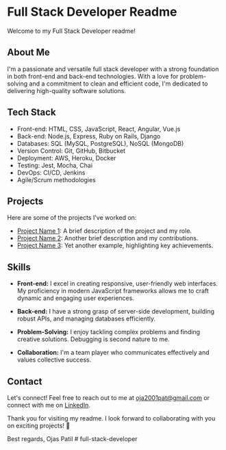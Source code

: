 # Full Stack Developer Readme

Welcome to my Full Stack Developer readme! 

## About Me
I'm a passionate and versatile full stack developer with a strong foundation in both front-end and back-end technologies. With a love for problem-solving and a commitment to clean and efficient code, I'm dedicated to delivering high-quality software solutions.

## Tech Stack
- Front-end: HTML, CSS, JavaScript, React, Angular, Vue.js
- Back-end: Node.js, Express, Ruby on Rails, Django
- Databases: SQL (MySQL, PostgreSQL), NoSQL (MongoDB)
- Version Control: Git, GitHub, Bitbucket
- Deployment: AWS, Heroku, Docker
- Testing: Jest, Mocha, Chai
- DevOps: CI/CD, Jenkins
- Agile/Scrum methodologies

## Projects
Here are some of the projects I've worked on:
- [Project Name 1](link-to-project-1): A brief description of the project and my role.
- [Project Name 2](link-to-project-2): Another brief description and my contributions.
- [Project Name 3](link-to-project-3): Yet another example, highlighting key achievements.

## Skills
- **Front-end:** I excel in creating responsive, user-friendly web interfaces. My proficiency in modern JavaScript frameworks allows me to craft dynamic and engaging user experiences.

- **Back-end:** I have a strong grasp of server-side development, building robust APIs, and managing databases efficiently.

- **Problem-Solving:** I enjoy tackling complex problems and finding creative solutions. Debugging is second nature to me.

- **Collaboration:** I'm a team player who communicates effectively and values collective success.

## Contact
Let's connect! Feel free to reach out to me at [oja2001pat@gmail.com](mailto:oja2001pat@gmail.com) or connect with me on [LinkedIn](https://www.linkedin.com/in/ojas-patil-86b535216/).

Thank you for visiting my readme. I look forward to collaborating with you on exciting projects! 🚀

Best regards,
Ojas Patil # full-stack-developer
